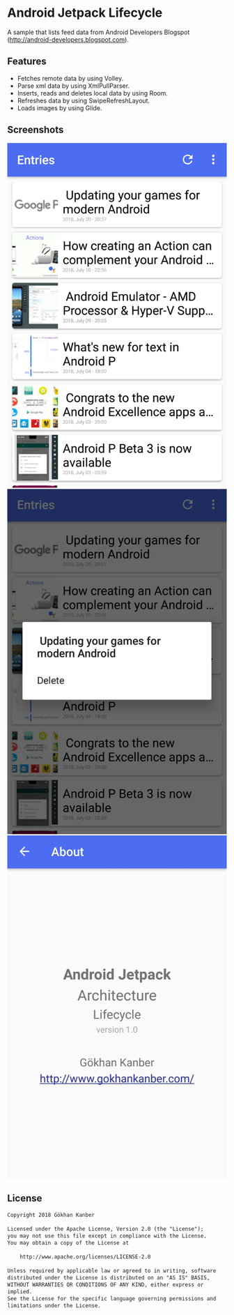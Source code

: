 # Android Jetpack Lifecycle

A sample that lists feed data from Android Developers Blogspot (http://android-developers.blogspot.com).

## Features

* Fetches remote data by using Volley.
* Parse xml data by using XmlPullParser.
* Inserts, reads and deletes local data by using Room.
* Refreshes data by using SwipeRefreshLayout.
* Loads images by using Glide.

## Screenshots

![Screenshot1](docs/images/screenshot1.jpg?raw=true "Screenshot1")
![Screenshot2](docs/images/screenshot2.jpg?raw=true "Screenshot2")
![Screenshot3](docs/images/screenshot3.jpg?raw=true "Screenshot3")

## License

    Copyright 2018 Gökhan Kanber
    
    Licensed under the Apache License, Version 2.0 (the "License");
    you may not use this file except in compliance with the License.
    You may obtain a copy of the License at

        http://www.apache.org/licenses/LICENSE-2.0

    Unless required by applicable law or agreed to in writing, software
    distributed under the License is distributed on an "AS IS" BASIS,
    WITHOUT WARRANTIES OR CONDITIONS OF ANY KIND, either express or implied.
    See the License for the specific language governing permissions and
    limitations under the License.
